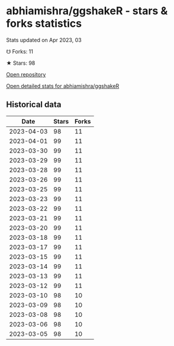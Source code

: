 # abhiamishra/ggshakeR - stars & forks statistics

Stats updated on Apr 2023, 03

☋ Forks: 11

★ Stars: 98

[Open repository](https://github.com/abhiamishra/ggshakeR)

[Open detailed stats for abhiamishra/ggshakeR](https://reviewgithub.com/rep/abhiamishra/ggshakeR)

## Historical data
| Date | Stars | Forks |
|------|-------|-------|
| 2023-04-03 | 98 | 11 | 
| 2023-04-01 | 99 | 11 | 
| 2023-03-30 | 99 | 11 | 
| 2023-03-29 | 99 | 11 | 
| 2023-03-28 | 99 | 11 | 
| 2023-03-26 | 99 | 11 | 
| 2023-03-25 | 99 | 11 | 
| 2023-03-23 | 99 | 11 | 
| 2023-03-22 | 99 | 11 | 
| 2023-03-21 | 99 | 11 | 
| 2023-03-20 | 99 | 11 | 
| 2023-03-18 | 99 | 11 | 
| 2023-03-17 | 99 | 11 | 
| 2023-03-15 | 99 | 11 | 
| 2023-03-14 | 99 | 11 | 
| 2023-03-13 | 99 | 11 | 
| 2023-03-12 | 99 | 11 | 
| 2023-03-10 | 98 | 10 | 
| 2023-03-09 | 98 | 10 | 
| 2023-03-08 | 98 | 10 | 
| 2023-03-06 | 98 | 10 | 
| 2023-03-05 | 98 | 10 | 


